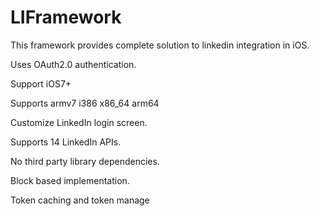 # LIFramework
This framework provides complete solution to linkedin integration in iOS.

Uses OAuth2.0 authentication.

Support iOS7+

Supports armv7 i386 x86_64 arm64 

Customize LinkedIn login screen.

Supports 14 LinkedIn APIs. 

No third party library dependencies. 

Block based implementation.

Token caching and token manage

